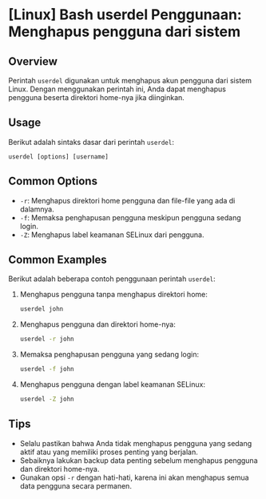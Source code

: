 # [Linux] Bash userdel Penggunaan: Menghapus pengguna dari sistem

## Overview
Perintah `userdel` digunakan untuk menghapus akun pengguna dari sistem Linux. Dengan menggunakan perintah ini, Anda dapat menghapus pengguna beserta direktori home-nya jika diinginkan.

## Usage
Berikut adalah sintaks dasar dari perintah `userdel`:

```
userdel [options] [username]
```

## Common Options
- `-r`: Menghapus direktori home pengguna dan file-file yang ada di dalamnya.
- `-f`: Memaksa penghapusan pengguna meskipun pengguna sedang login.
- `-Z`: Menghapus label keamanan SELinux dari pengguna.

## Common Examples
Berikut adalah beberapa contoh penggunaan perintah `userdel`:

1. Menghapus pengguna tanpa menghapus direktori home:
   ```bash
   userdel john
   ```

2. Menghapus pengguna dan direktori home-nya:
   ```bash
   userdel -r john
   ```

3. Memaksa penghapusan pengguna yang sedang login:
   ```bash
   userdel -f john
   ```

4. Menghapus pengguna dengan label keamanan SELinux:
   ```bash
   userdel -Z john
   ```

## Tips
- Selalu pastikan bahwa Anda tidak menghapus pengguna yang sedang aktif atau yang memiliki proses penting yang berjalan.
- Sebaiknya lakukan backup data penting sebelum menghapus pengguna dan direktori home-nya.
- Gunakan opsi `-r` dengan hati-hati, karena ini akan menghapus semua data pengguna secara permanen.